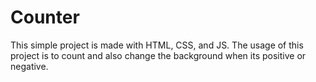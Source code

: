 # Counter

  This simple project is made with HTML, CSS, and JS. The usage of this project is to count and 
 also change the background when its positive or negative.
